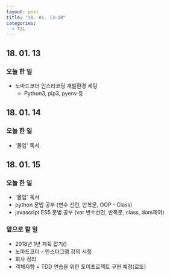 ```yaml
---
layout: post
title: "18. 01. 13~18"
categories:
  - TIL
---
```


## 18. 01. 13
### 오늘 한 일
- 노마드코더 인스타코딩 개발환경 세팅
  - Python3, pip3, pyenv 등

## 18. 01. 14
### 오늘 한 일
- '몰입' 독서.

## 18. 01. 15
### 오늘 한 일
- '몰입' 독서
- python 문법 공부 (변수 선언, 반복문, OOP - Class)
- javascript ES5 문법 공부 (var 변수선언, 반복문, class, dom제어)

### 앞으로 할 일
- 2018년 1년 계획 잡기()
-	노마드코더 - 인스타그램 강의 시청
-	회사 정리
-	객체지향 + TDD 연습을 위한 토이프로젝트 구현 예정(로또)
